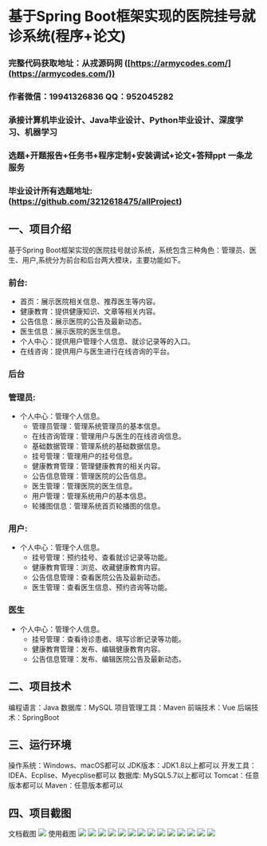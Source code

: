 基于Spring Boot框架实现的医院挂号就诊系统(程序+论文)
=
###  完整代码获取地址：从戎源码网 ([https://armycodes.com/](https://armycodes.com/))
###  作者微信：19941326836  QQ：952045282 
###  承接计算机毕业设计、Java毕业设计、Python毕业设计、深度学习、机器学习
###  选题+开题报告+任务书+程序定制+安装调试+论文+答辩ppt 一条龙服务
###  毕业设计所有选题地址:(https://github.com/3212618475/allProject)


一、项目介绍
---
基于Spring Boot框架实现的医院挂号就诊系统，系统包含三种角色：管理员、医生、用户,系统分为前台和后台两大模块，主要功能如下。
### 前台:
- 首页：展示医院相关信息、推荐医生等内容。
- 健康教育：提供健康知识、文章等相关内容。
- 公告信息：展示医院的公告及最新动态。
- 医生信息：展示医院的医生信息。
- 个人中心：提供用户管理个人信息、就诊记录等的入口。
- 在线咨询：提供用户与医生进行在线咨询的平台。

 
### 后台
### 管理员:
  - 个人中心：管理个人信息。
    - 管理员管理：管理系统管理员的基本信息。
    - 在线咨询管理：管理用户与医生的在线咨询信息。
    - 基础数据管理：管理系统的基础数据信息。
    - 挂号管理：管理用户的挂号信息。
    - 健康教育管理：管理健康教育的相关内容。
    - 公告信息管理：管理医院的公告信息。
    - 医生管理：管理医院的医生信息。
    - 用户管理：管理系统用户的基本信息。
    - 轮播图信息：管理系统首页轮播图的信息。
   
      
### 用户:
  - 个人中心：管理个人信息。
    - 挂号管理：预约挂号、查看就诊记录等功能。
    - 健康教育管理：浏览、收藏健康教育内容。
    - 公告信息管理：查看医院公告及最新动态。
    - 医生管理：查看医生信息、预约咨询等功能。

### 医生
 - 个人中心：管理个人信息。
    - 挂号管理：查看待诊患者、填写诊断记录等功能。
    - 健康教育管理：发布、编辑健康教育内容。
    - 公告信息管理：发布、编辑医院公告及最新动态。

  
二、项目技术
---
编程语言：Java
数据库：MySQL
项目管理工具：Maven
前端技术：Vue
后端技术：SpringBoot

三、运行环境
---
操作系统：Windows、macOS都可以
JDK版本：JDK1.8以上都可以
开发工具：IDEA、Ecplise、Myecplise都可以
数据库: MySQL5.7以上都可以
Tomcat：任意版本都可以
Maven：任意版本都可以

四、项目截图
---
文档截图
![](limage/2.png)
使用截图
![](image/1.png)
![](image/2.png)
![](image/3.png)
![](image/4.png)
![](image/5.png)
![](image/6.png)
![](image/7.png)
![](image/8.png)
![](image/9.png)
![](image/10.png)
![](image/11.png)
![](image/12.png)
![](image/13.png)
![](image/14.png)
